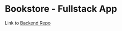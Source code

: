 # Bookstore - Fullstack App

Link to [Backend Repo](https://github.com/PRATAP-KUMAR/bookstore-fullstack-backend)
